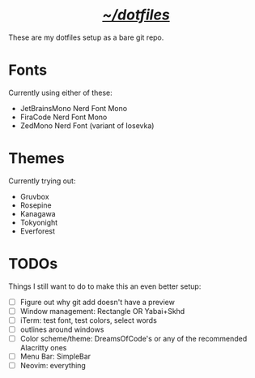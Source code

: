 <h1 align="center"><i><u>~/dotfiles</u></i></h1>

These are my dotfiles setup as a bare git repo.

# Fonts

Currently using either of these:
- JetBrainsMono Nerd Font Mono
- FiraCode Nerd Font Mono
- ZedMono Nerd Font (variant of Iosevka)

# Themes

Currently trying out:
- Gruvbox
- Rosepine
- Kanagawa
- Tokyonight
- Everforest


# TODOs

Things I still want to do to make this an even better setup:

- [ ] Figure out why git add doesn't have a preview 
- [ ] Window management: Rectangle OR Yabai+Skhd
- [ ] iTerm: test font, test colors, select words
- [ ] outlines around windows
- [ ] Color scheme/theme: DreamsOfCode's or any of the recommended Alacritty ones 
- [ ] Menu Bar: SimpleBar
- [ ] Neovim: everything
